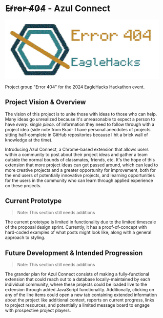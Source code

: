 # E̶r̸r̴o̵r̵ ̶4̸0̷4̸ - Azul Connect

![Error 404 Logo.jpg](https://github.com/IntrixTheName/Error404/blob/c17b5343e40100331db39d85264d0561f0285e1e/Error%20404%20Logo.jpg)

Project group "Error 404" for the 2024 EagleHacks Hackathon event.

## Project Vision & Overview

The vision of this project is to unite those with ideas to those who can help. Many ideas go unrealized because it's unreasonable to expect a person to have *every*. *single* *piece*. of information they need to follow through with a project idea (side note from Brad- I have personal anecdotes of projects sitting half-complete in GitHub repositories because I hit a brick wall of knowledge at the time).

Introducing Azul Connect, a Chrome-based extension that allows users within a community to post about their project ideas and gather a team outside the normal bounds of classmates, friends, etc. It's the hope of this extension that more project ideas can get passed around, which can lead to more creative projects and a greater opportunity for improvement, both for the end users of potentially innovative projects, and learning opportunities for the users in the community who can learn through applied experience on these projects.

## Current Prototype

> Note: This section still needs additions

The current prototype is limited in functionality due to the limited timescale of the proposal design sprint. Currently, it has a proof-of-concept with hard-coded examples of what posts might look like, along with a general approach to styling.

## Future Development & Intended Progression

> Note: This section still needs additions

The grander plan for Azul Connect consists of making a fully-functional extension that could reach out to a database locally-maintained by each individual community, where these projects could be loaded live to the extension through added JavaScript functionality. Additionally, clicking on any of the line items could open a new tab containing extended information about the project like additional context, reports on current progress, links to project resources, and potentially a limited message board to engage with prospective project players.
